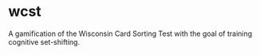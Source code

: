 # wcst
A gamification of the Wisconsin Card Sorting Test with the goal of training cognitive set-shifting.
